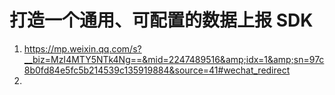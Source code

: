 # 打造一个通用、可配置的数据上报 SDK

 

1. https://mp.weixin.qq.com/s?__biz=MzI4MTY5NTk4Ng==&mid=2247489516&amp;idx=1&amp;sn=97c8b0fd84e5fc5b214539c135919884&source=41#wechat_redirect
2. 
